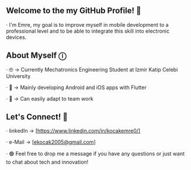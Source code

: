 ## Welcome to the my GitHub Profile! 👋

· I'm Emre, my goal is to improve myself in mobile development to a professional level and to be able to
integrate this skill into electronic devices.

## About Myself ⓘ
· 🤓 -> Currently Mechatronics Engineering Student at Izmir Katip Celebi University

· 💙 -> Mainly developing Android and iOS apps with Flutter

· 🤝 -> Can easily adapt to team work

## Let's Connect! 🔗
· linkedIn -> [https://www.linkedin.com/in/kocakemre0/]

· e-Mail -> [ekocak2005@gmail.com]

· 🟢 Feel free to drop me a message if you have any questions or just want to chat about tech and innovation!
